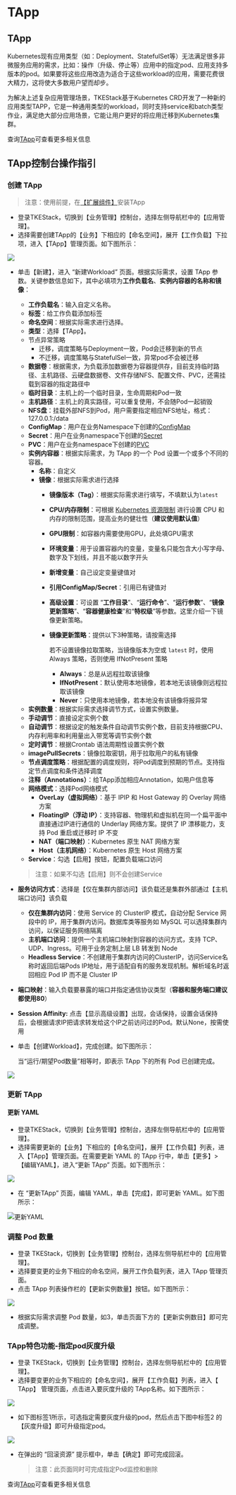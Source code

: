 # TApp

## TApp

Kubernetes现有应用类型（如：Deployment、StatefulSet等）无法满足很多非微服务应用的需求，比如：操作（升级、停止等）应用中的指定pod、应用支持多版本的pod。如果要将这些应用改造为适合于这些workload的应用，需要花费很大精力，这将使大多数用户望而却步。

为解决上述复杂应用管理场景，TKEStack基于Kubernetes CRD开发了一种新的应用类型TAPP，它是一种通用类型的workload，同时支持service和batch类型作业，满足绝大部分应用场景，它能让用户更好的将应用迁移到Kubernetes集群。

查询[TApp](../../../../key-features/tapp.md)可查看更多相关信息

## TApp控制台操作指引

### 创建 TApp

> 注意：使用前提，在[【扩展组件】](../../../platform-console/addon-mgmt/)安装TApp

* 登录TKEStack，切换到【业务管理】控制台，选择左侧导航栏中的【应用管理】。
* 选择需要创建TApp的【业务】下相应的【命名空间】，展开【工作负载】下拉项，进入【TApp】管理页面。如下图所示：

![](../../../../.gitbook/assets/tapp-1.png)

* 单击【新建】，进入 “新建Workload” 页面。根据实际需求，设置 TApp 参数。关键参数信息如下，其中必填项为**工作负载名**、**实例内容器的名称和镜像**：

  * **工作负载名**：输入自定义名称。
  * **标签**：给工作负载添加标签
  * **命名空间**：根据实际需求进行选择。
  * **类型**：选择【TApp】。
  * 节点异常策略
    * 迁移，调度策略与Deployment一致，Pod会迁移到新的节点
    * 不迁移，调度策略与StatefulSel一致，异常pod不会被迁移
  * **数据卷**：根据需求，为负载添加数据卷为容器提供存，目前支持临时路径、主机路径、云硬盘数据卷、文件存储NFS、配置文件、PVC，还需挂载到容器的指定路径中
  * **临时目录**：主机上的一个临时目录，生命周期和Pod一致
  * **主机路径**：主机上的真实路径，可以重复使用，不会随Pod一起销毁
  * **NFS盘**：挂载外部NFS到Pod，用户需要指定相应NFS地址，格式：127.0.0.1:/data
  * **ConfigMap**：用户在业务Namespace下创建的[ConfigMap](../pei-zhi-guan-li/configmap.md)
  * **Secret**：用户在业务namespace下创建的[Secret](../pei-zhi-guan-li/secret.md)
  * **PVC**：用户在业务namespace下创建的[PVC](../cun-chu/pv-he-pvc.md)
  * **实例内容器**：根据实际需求，为 TApp 的一个 Pod 设置一个或多个不同的容器。
    * **名称**：自定义
    * **镜像**：根据实际需求进行选择
      * **镜像版本（Tag）**：根据实际需求进行填写，不填默认为`latest`
      * **CPU/内存限制**：可根据 [Kubernetes 资源限制](https://kubernetes.io/docs/concepts/configuration/manage-compute-resources-container/) 进行设置 CPU 和内存的限制范围，提高业务的健壮性（**建议使用默认值**）
      * **GPU限制**：如容器内需要使用GPU，此处填GPU需求
      * **环境变量**：用于设置容器内的变量，变量名只能包含大小写字母、数字及下划线，并且不能以数字开头
      * **新增变量**：自己设定变量键值对
      * **引用ConfigMap/Secret**：引用已有键值对
      * **高级设置**：可设置 “**工作目录**”、“**运行命令**”、“**运行参数**”、“**镜像更新策略**”、“**容器健康检查**”和“**特权级**”等参数。这里介绍一下镜像更新策略。
      * **镜像更新策略**：提供以下3种策略，请按需选择

        若不设置镜像拉取策略，当镜像版本为空或 `latest` 时，使用 Always 策略，否则使用 IfNotPresent 策略

        * **Always**：总是从远程拉取该镜像
        * **IfNotPresent**：默认使用本地镜像，若本地无该镜像则远程拉取该镜像
        * **Never**：只使用本地镜像，若本地没有该镜像将报异常
  * **实例数量**：根据实际需求选择调节方式，设置实例数量。
  * **手动调节**：直接设定实例个数
  * **自动调节**：根据设定的触发条件自动调节实例个数，目前支持根据CPU、内存利用率和利用量出入带宽等调节实例个数
  * **定时调节**：根据Crontab 语法周期性设置实例个数
  * **imagePullSecrets**：镜像拉取密钥，用于拉取用户的私有镜像
  * **节点调度策略**：根据配置的调度规则，将Pod调度到预期的节点。支持指定节点调度和条件选择调度
  * **注释（Annotations）**：给TApp添加相应Annotation，如用户信息等
  * **网络模式**：选择Pod网络模式
    * **OverLay（虚拟网络）**：基于 IPIP 和 Host Gateway 的 Overlay 网络方案
    * **FloatingIP（浮动 IP）**：支持容器、物理机和虚拟机在同一个扁平面中直接通过IP进行通信的 Underlay 网络方案。提供了 IP 漂移能力，支持 Pod 重启或迁移时 IP 不变
    * **NAT（端口映射）**：Kubernetes 原生 NAT 网络方案
    * **Host（主机网络）**：Kubernetes 原生 Host 网络方案
  * **Service**：勾选【启用】按钮，配置负载端口访问

  > 注意：如果不勾选【启用】则不会创建Service

* **服务访问方式**：选择是【仅在集群内部访问】该负载还是集群外部通过【主机端口访问】该负载
  * **仅在集群内访问**：使用 Service 的 ClusterIP 模式，自动分配 Service 网段中的 IP，用于集群内访问。数据库类等服务如 MySQL 可以选择集群内访问，以保证服务网络隔离
  * **主机端口访问**：提供一个主机端口映射到容器的访问方式，支持 TCP、UDP、Ingress。可用于业务定制上层 LB 转发到 Node
  * **Headless Service**：不创建用于集群内访问的ClusterIP，访问Service名称时返回后端Pods IP地址，用于适配自有的服务发现机制。解析域名时返回相应 Pod IP 而不是 Cluster IP
* **端口映射**：输入负载要暴露的端口并指定通信协议类型（**容器和服务端口建议都使用80**）
* **Session Affinity:** 点击【显示高级设置】出现，会话保持，设置会话保持后，会根据请求IP把请求转发给这个IP之前访问过的Pod。默认None，按需使用
* 单击【创建Workload】，完成创建。如下图所示：

  当“运行/期望Pod数量”相等时，即表示 TApp 下的所有 Pod 已创建完成。

![](../../../../.gitbook/assets/tapp-2.png)

### 更新 TApp

#### 更新 YAML

* 登录TKEStack，切换到【业务管理】控制台，选择左侧导航栏中的【应用管理】。 
* 选择需要更新的【业务】下相应的【命名空间】，展开【工作负载】列表，进入【TApp】管理页面。在需要更新 YAML 的 TApp 行中，单击【更多】&gt;【编辑YAML】，进入“更新 TApp” 页面。如下图所示：

![](../../../../.gitbook/assets/tapp-3.png)

* 在 “更新TApp” 页面，编辑 YAML，单击【完成】，即可更新 YAML。如下图所示：

![&#x66F4;&#x65B0;YAML](../../../../.gitbook/assets/tapp-4.png)

### 调整 Pod 数量

* 登录 TKEStack，切换到【业务管理】控制台，选择左侧导航栏中的【应用管理】。
* 选择要变更的业务下相应的命名空间，展开工作负载列表，进入 TApp 管理页面。
* 点击 TApp 列表操作栏的【更新实例数量】按钮。如下图所示：

![](../../../../.gitbook/assets/tapp-5.png)

* 根据实际需求调整 Pod 数量，如3，单击页面下方的【更新实例数目】即可完成调整。

### TApp特色功能-指定pod灰度升级

* 登录 TKEStack，切换到【业务管理】控制台，选择左侧导航栏中的【应用管理】。
* 选择要变更的业务下相应的【命名空间】，展开【工作负载】列表，进入【 TApp】 管理页面，点击进入要灰度升级的 TApp名称。如下图所示：

 

![](../../../../.gitbook/assets/tapp-6.png)

* 如下图标签1所示，可选指定需要灰度升级的pod，然后点击下图中标签2 的【灰度升级】即可升级指定pod。

![](../../../../.gitbook/assets/tapp-7.png)

* 在弹出的 “回滚资源” 提示框中，单击【确定】即可完成回滚。

  > 注意：此页面同时可完成指定Pod监控和删除

查询[TApp](https://github.com/PatrickLai7528/docs/tree/367ed6036bfdb372201d6e1790cdfffbf16b6ac6/docs/zh/features/tapp.md)可查看更多相关信息

